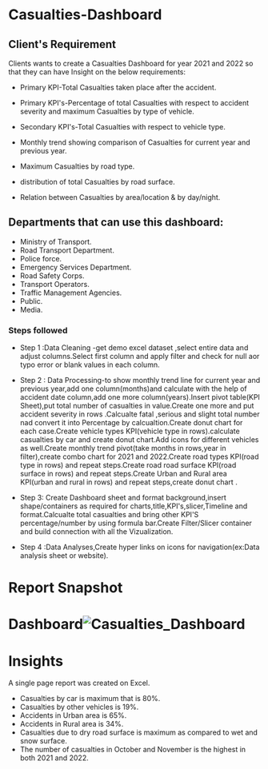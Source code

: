 # Casualties-Dashboard


## Client's Requirement

Clients wants to create a Casualties Dashboard for year 2021 and 2022 so that they can have Insight on the below requirements:

- Primary KPI-Total Casualties taken place after the accident.

- Primary KPI's-Percentage of total Casualties with respect to accident severity and maximum Casualties by type of vehicle.

- Secondary KPI's-Total Casualties with respect to vehicle type.
- Monthly trend showing comparison of Casualties for current year and previous year.
- Maximum Casualties by road type.
- distribution of total Casualties by road surface.
- Relation between Casualties by area/location & by day/night.

## Departments that can use this dashboard:

- Ministry of Transport.
- Road Transport Department.
- Police force.
- Emergency Services Department.
- Road Safety Corps.
- Transport Operators.
- Traffic Management Agencies.
- Public.
- Media.


### Steps followed 

- Step 1 :Data Cleaning -get demo excel dataset ,select entire data and adjust columns.Select first column and apply filter and check for null aor typo error or blank values in each column.

- Step 2 : Data Processing-to show monthly trend line for current year and previous year,add one column(months)and calculate with the help of accident date column,add one more column(years).Insert pivot table(KPI Sheet),put total number of casualties in value.Create one more and put accident severity in rows .Calcualte fatal ,serious and slight total number nad convert it into Percentage by calcualtion.Create donut chart for each case.Create vehicle types KPI(vehicle type in rows).calculate casualties by car and create donut chart.Add icons for different vehicles as well.Create monthly trend pivot(take months in rows,year in filter),create combo chart for 2021 and 2022.Create road types KPI(road type in rows) and repeat steps.Create road road surface KPI(road surface in rows) and repeat steps.Create Urban and Rural area KPI(urban and rural in rows) and repeat steps,create donut chart .


- Step 3: Create Dashboard sheet and format background,insert shape/containers as required for charts,title,KPI's,slicer,Timeline and format.Calcualte total casualties and bring other KPI'S percentage/number by using formula bar.Create Filter/Slicer container and build connection with all the Vizualization.



- Step 4 :Data Analyses,Create hyper links on icons for navigation(ex:Data analysis sheet or website).


 # Report Snapshot 

 
# Dashboard![Casualties_Dashboard](https://github.com/DeepaliSingh08/Excel_Dashboard/assets/58591719/a4992442-aba0-4658-8e34-d7d97da77ff6)


# Insights

A single page report was created on Excel.

- Casualties by car is maximum that is 80%. 
- Casualties by other vehicles is 19%.
- Accidents in Urban area is 65%.
- Accidents in Rural area is 34%.
- Casualties due to dry road surface is maximum as compared to wet and snow surface.
- The number of casualties in October and November is the highest in both 2021 and 2022.

